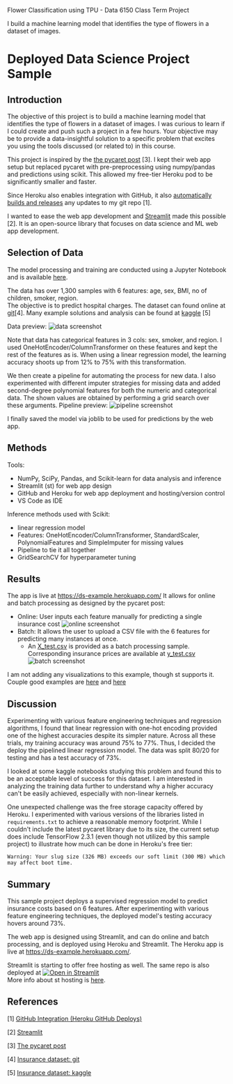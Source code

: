 
Flower Classification using TPU - Data 6150 Class Term Project

I build a machine learning model that identifies the type of flowers in a dataset of images.

# Deployed Data Science Project Sample


## Introduction
The objective of this project is to build a machine learning model that identifies the type of flowers in a dataset of images. I was curious to learn if I could create and push such a project in a few hours. Your objective may be to provide a data-insightful solution to a specific problem that excites you using the tools discussed (or related to) in this course.

This project is inspired by the [the pycaret post](https://www.kaggle.com/competitions/tpu-getting-started/) [3]. I kept their web app setup but replaced pycaret with pre-preprocessing using numpy/pandas and predictions using scikit. This allowed my free-tier Heroku pod to be significantly smaller and faster. 

Since Heroku also enables integration with GitHub, it also [automatically builds and releases](https://devcenter.heroku.com/articles/github-integration) any updates to my git repo [1]. 

I wanted to ease the web app development and [Streamlit](https://www.streamlit.io/) made this possible [2]. It is an open-source library that focuses on data science and ML web app development. 

## Selection of Data

The model processing and training are conducted using a Jupyter Notebook and is available [here](https://github.com/memoatwit/dsexample/blob/master/Insurance%20-%20Model%20Training%20Notebook.ipynb).

The data has over 1,300 samples with 6 features: age, sex, BMI, no of children, smoker, region.  
The objective is to predict hospital charges.
The dataset can found online at [git](https://github.com/stedy/Machine-Learning-with-R-datasets)[4]. Many example solutions and analysis can be found at [kaggle](https://www.kaggle.com/mirichoi0218/insurance) [5]

Data preview: 
![data screenshot](./insurance_data.png)


Note that data has categorical features in 3 cols: sex, smoker, and region.
I used OneHotEncoder/ColumnTransformer on these features and kept the rest of the features as is.
When using a linear regression model, the learning accuracy shoots up from 12% to 75% with this transformation. 

We then create a pipeline for automating the process for new data. I also experimented with different imputer strategies for missing data and added second-degree polynomial features for both the numeric and categorical data. The shown values are obtained by performing a grid search over these arguments. 
Pipeline preview: 
![pipeline screenshot](./pipeline.png)

I finally saved the model via joblib to be used for predictions by the web app. 

## Methods

Tools:
- NumPy, SciPy, Pandas, and Scikit-learn for data analysis and inference
- Streamlit (st) for web app design
- GitHub and Heroku for web app deployment and hosting/version control
- VS Code as IDE

Inference methods used with Scikit:
- linear regression model
- Features: OneHotEncoder/ColumnTransformer, StandardScaler, PolynomialFeatures and SimpleImputer for missing values
- Pipeline to tie it all together
- GridSearchCV for hyperparameter tuning

## Results
The app is live at https://ds-example.herokuapp.com/
It allows for online and batch processing as designed by the pycaret post:
- Online: User inputs each feature manually for predicting a single insurance cost
![online screenshot](./online.png)
- Batch: It allows the user to upload a CSV file with the 6 features for predicting many instances at once. 
  - An [X_test.csv](./X_test.csv) is provided as a batch processing sample. Corresponding insurance prices are available at [y_test.csv](./y_test.csv)
![batch screenshot](./batch.png)

I am not adding any visualizations to this example, though st supports it. Couple good examples are [here](https://share.streamlit.io/tylerjrichards/book_reco/books.py) and [here](https://share.streamlit.io/streamlit/demo-uber-nyc-pickups/)

## Discussion
Experimenting with various feature engineering techniques and regression algorithms, I found that linear regression with one-hot encoding provided one of the highest accuracies despite its simpler nature. Across all these trials, my training accuracy was around 75% to 77%. Thus, I decided the deploy the pipelined linear regression model. The data was split 80/20 for testing and has a test accuracy of 73%. 

I looked at some kaggle notebooks studying this problem and found this to be an acceptable level of success for this dataset. I am interested in analyzing the training data further to understand why a higher accuracy can't be easily achieved, especially with non-linear kernels. 

One unexpected challenge was the free storage capacity offered by Heroku. I experimented with various versions of the libraries listed in `requirements.txt` to achieve a reasonable memory footprint. While I couldn't include the latest pycaret library due to its size, the current setup does include TensorFlow 2.3.1 (even though not utilized by this sample project) to illustrate how much can be done in Heroku's free tier: 
```
Warning: Your slug size (326 MB) exceeds our soft limit (300 MB) which may affect boot time.
```

## Summary
This sample project deploys a supervised regression model to predict insurance costs based on 6 features. After experimenting with various feature engineering techniques, the deployed model's testing accuracy hovers around 73%. 

The web app is designed using Streamlit, and can do online and batch processing, and is deployed using Heroku and Streamlit. The Heroku app is live at https://ds-example.herokuapp.com/.
 
Streamlit is starting to offer free hosting as well. The same repo is also deployed at [![Open in Streamlit](https://static.streamlit.io/badges/streamlit_badge_black_white.svg)](https://share.streamlit.io/memoatwit/dsexample/app.py)  
More info about st hosting is [here](https://docs.streamlit.io/en/stable/deploy_streamlit_app.html).


## References
[1] [GitHub Integration (Heroku GitHub Deploys)](https://devcenter.heroku.com/articles/github-integration)

[2] [Streamlit](https://www.streamlit.io/)

[3] [The pycaret post](https://towardsdatascience.com/build-and-deploy-machine-learning-web-app-using-pycaret-and-streamlit-28883a569104)

[4] [Insurance dataset: git](https://github.com/stedy/Machine-Learning-with-R-datasets)

[5] [Insurance dataset: kaggle](https://www.kaggle.com/mirichoi0218/insurance)
